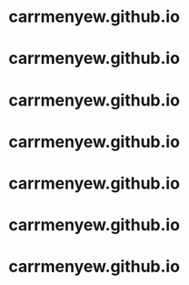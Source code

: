 # carrmenyew.github.io
# carrmenyew.github.io
# carrmenyew.github.io
# carrmenyew.github.io
# carrmenyew.github.io
# carrmenyew.github.io
# carrmenyew.github.io
